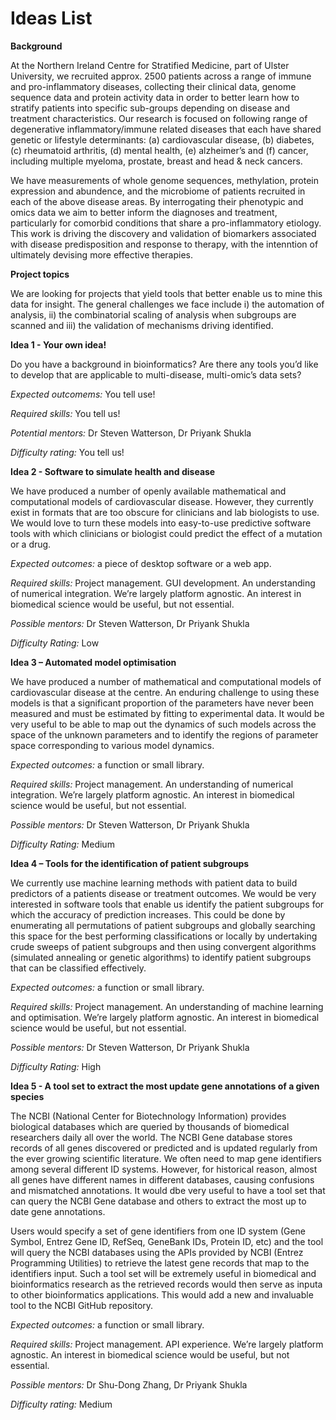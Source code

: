 # Ideas List

**Background**

At the Northern Ireland Centre for Stratified Medicine, part of Ulster University, we recruited approx. 2500 patients across a range of immune and pro-inflammatory diseases, collecting their clinical data, genome sequence data and protein activity data in order to better learn how to stratify patients into specific sub-groups depending on disease and treatment characteristics.  Our research is focused on following range of degenerative inflammatory/immune related diseases that each have shared genetic or lifestyle determinants: (a) cardiovascular disease, (b) diabetes, (c) rheumatoid arthritis, (d) mental health, (e) alzheimer’s and (f) cancer, including multiple myeloma, prostate, breast and head & neck cancers.  

We have measurements of whole genome sequences, methylation, protein expression and abundence, and the microbiome of patients recruited in each of the above disease areas. By interrogating their phenotypic and omics data we aim to better inform the diagnoses and treatment, particularly for comorbid conditions that share a pro-inflammatory etiology. This work is driving the discovery and validation of biomarkers associated with disease predisposition and response to therapy, with the intenntion of ultimately devising more effective therapies.

**Project topics**

We are looking for projects that yield tools that better enable us to mine this data for insight. The general challenges we face include i) the automation of analysis, ii) the combinatorial scaling of analysis when subgroups are scanned and iii) the validation of mechanisms driving identified.  

**Idea 1 - Your own idea!**

Do you have a background in bioinformatics?  Are there any tools you’d like to develop that are applicable to multi-disease, multi-omic’s data sets?

*Expected outcomems:* You tell use!

*Required skills:* You tell us!

*Potential mentors:* Dr Steven Watterson, Dr Priyank Shukla

*Difficulty rating:* You tell us!

**Idea 2 - Software to simulate health and disease**

We have produced a number of openly available mathematical and computational models of cardiovascular disease.  However, they currently exist in formats that are too obscure for clinicians and lab biologists to use.  We would love to turn these models into easy-to-use predictive software tools with which clinicians or biologist could predict the effect of a mutation or a drug.  

*Expected outcomes:* a piece of desktop software or a web app.

*Required skills:* Project management. GUI development.  An understanding of numerical integration.  We’re largely platform agnostic. An interest in biomedical science would be useful, but not essential.

*Possible mentors:* Dr Steven Watterson, Dr Priyank Shukla

*Difficulty Rating:* Low

**Idea 3 – Automated model optimisation**

We have produced a number of mathematical and computational models of cardiovascular disease at the centre.  An enduring challenge to using these models is that a significant proportion of the parameters have never been measured and must be estimated by fitting to experimental data.  It would be very useful to be able to map out the dynamics of such models across the space of the unknown parameters and to identify the regions of parameter space corresponding to various model dynamics.

*Expected outcomes:* a function or small library.

*Required skills:* Project management. An understanding of numerical integration.  We’re largely platform agnostic. An interest in biomedical science would be useful, but not essential.

*Possible mentors:* Dr Steven Watterson, Dr Priyank Shukla

*Difficulty Rating:* Medium

**Idea 4 – Tools for the identification of patient subgroups**

We currently use machine learning methods with patient data to build predictors of a patients disease or treatment outcomes.  We would be very interested in software tools that enable us identify the patient subgroups for which the accuracy of prediction increases.  This could be done by enumerating all permutations of patient subgroups and globally searching this space for the best performing classifications or locally by undertaking crude sweeps of patient subgroups and then using convergent algorithms (simulated annealing or genetic algorithms) to identify patient subgroups that can be classified effectively. 

*Expected outcomes:* a function or small library.

*Required skills:* Project management. An understanding of machine learning and optimisation.  We’re largely platform agnostic. An interest in biomedical science would be useful, but not essential.

*Possible mentors:* Dr Steven Watterson, Dr Priyank Shukla

*Difficulty Rating:* High

**Idea 5 - A tool set to extract the most update gene annotations of a given species**

The NCBI (National Center for Biotechnology Information) provides biological databases which are queried by thousands of biomedical researchers daily all over the world.  The NCBI Gene database stores records of all genes discovered or predicted and is updated regularly from the ever growing scientific literature.  We often need to map gene identifiers among several different ID systems.  However, for historical reason, almost all genes have different names in different databases, causing confusions and mismatched annotations.  It would dbe very useful to have a tool set that can query the NCBI Gene database and others to extract the most up to date gene annotations.

Users would specify a set of gene identifiers from one ID system (Gene Symbol, Entrez Gene ID, RefSeq, GeneBank IDs, Protein ID, etc) and the tool will query the NCBI databases using the APIs provided by NCBI (Entrez Programming Utilities) to retrieve the latest gene records that map to the identifiers input.  Such a tool set will be extremely useful in biomedical and bioinformatics research as the retrieved records would then serve as inputa to other bioinformatics applications.  This would add a new and invaluable tool to the NCBI GitHub repository. 

*Expected outcomes:* a function or small library.

*Required skills:* Project management.  API experience.  We’re largely platform agnostic. An interest in biomedical science would be useful, but not essential.

*Possible mentors:* Dr Shu-Dong Zhang, Dr Priyank Shukla

*Difficulty rating:* Medium
